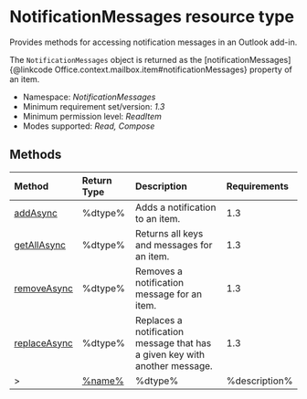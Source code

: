 # NotificationMessages resource type

Provides methods for accessing notification messages in an Outlook add-in.

The `NotificationMessages` object is returned as the [notificationMessages]{@linkcode Office.context.mailbox.item#notificationMessages} property of an item.

*	Namespace: *NotificationMessages*
*	Minimum requirement set/version: *1.3*
*	Minimum permission level: *ReadItem*
*	Modes supported: *Read, Compose*



## Methods

| Method	   | Return Type    | Description | Requirements|
|:-------------|:---------------|:------------|:----|
| [addAsync](addasync)     | %dtype% | Adds a notification to an item. | 1.3|  
| [getAllAsync](getallasync)     | %dtype% | Returns all keys and messages for an item. | 1.3|  
| [removeAsync](removeasync)     | %dtype% | Removes a notification message for an item. | 1.3|  
| [replaceAsync](replaceasync)     | %dtype% | Replaces a notification message that has a given key with another message. | 1.3|  
>| [%name%](%link%)     | %dtype% | %description% | %req%|

